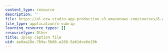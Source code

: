 ```yaml
---
content_type: resource
description: ''
file: https://ol-ocw-studio-app-production.s3.amazonaws.com/courses/6-451-principles-of-digital-communication-ii-spring-2005/ae8aa28e7b9a5b86a2685ab1dce6e19b_MVpmgHSBSc0.vtt
file_type: application/x-subrip
learning_resource_types: []
resourcetype: Other
title: 3play caption file
uid: ae8aa28e-7b9a-5b86-a268-5ab1dce6e19b
---
```

